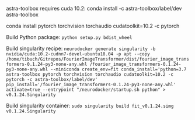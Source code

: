 astra-toolbox requires cuda 10.2: conda install -c astra-toolbox/label/dev astra-toolbox

conda install pytorch torchvision torchaudio cudatoolkit=10.2 -c pytorch

Build Python package:
`python setup.py bdist_wheel`

Build singularity recipe:
`neurodocker generate singularity -b nvidia/cuda:10.2-cudnn7-devel-ubuntu18.04 -p apt --copy /home/tibuch/Gitrepos/FourierImageTransformer/dist/fourier_image_transformers-0.1.24-py3-none-any.whl /fourier_image_transformers-0.1.24-py3-none-any.whl --miniconda create_env=fit conda_install='python=3.7 astra-toolbox pytorch torchvision torchaudio cudatoolkit=10.2 -c pytorch -c astra-toolbox/label/dev' pip_install='/fourier_image_transformers-0.1.24-py3-none-any.whl' activate=true --entrypoint "/neurodocker/startup.sh python" > v0.1.24.Singularity`

Build singularity container:
`sudo singularity build fit_v0.1.24.simg v0.1.24.Singularity`
